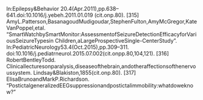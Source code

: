 In:Epilepsy&Behavior 20.4(Apr.2011),pp.638–641.doi:10.1016/j.yebeh.2011.01.019
(cit.onp.80).
[315] AmyL.Patterson,BasanagoudMudigoudar,StephenFulton,AmyMcGregor,KateVanPoppel,etal.
“SmartWatchbySmartMonitor:AssessmentofSeizureDetectionEfficacyforVariousSeizureTypesin
Children,aLargeProspectiveSingle-CenterStudy”.
In:PediatricNeurology53.4(Oct.2015),pp.309–311.
doi:10.1016/j.pediatrneurol.2015.07.002(cit.onpp.80,104,121).
[316] RobertBentleyTodd.
Clinicallecturesonparalysis,diseaseofthebrain,andotheraffectionsofthenervoussystem.
Lindsay&Blakiston,1855(cit.onp.80).
[317] ElisaBrunoandMarkP.Richardson.
“PostictalgeneralizedEEGsuppressionandpostictalimmobility:whatdoweknow?”